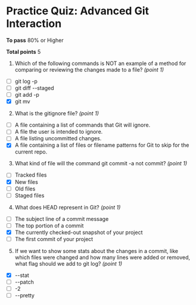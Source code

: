 # Practice Quiz: Advanced Git Interaction

__To pass__ 80% or Higher

__Total points__ 5

1. Which of the following commands is NOT an example of a method for comparing or reviewing the changes made to a file? _(point 1)_
- [ ] git log -p
- [ ] git diff --staged
- [ ] git add -p
- [x] git mv

2. What is the gitignore file? _(point 1)_
- [ ] A file containing a list of commands that Git will ignore.
- [ ] A file the user is intended to ignore.
- [ ] A file listing uncommitted changes.
- [x] A file containing a list of files or filename patterns for Git to skip for the current repo.

3. What kind of file will the command git commit -a not commit? _(point 1)_
- [ ] Tracked files
- [x] New files
- [ ] Old files
- [ ] Staged files

4. What does HEAD represent in Git? _(point 1)_
- [ ] The subject line of a commit message
- [ ] The top portion of a commit
- [x] The currently checked-out snapshot of your project
- [ ] The first commit of your project

5. If we want to show some stats about the changes in a commit, like which files were changed and how many lines were added or removed, what flag should we add to git log? _(point 1)_
- [x] --stat
- [ ] --patch
- [ ] -2
- [ ] --pretty